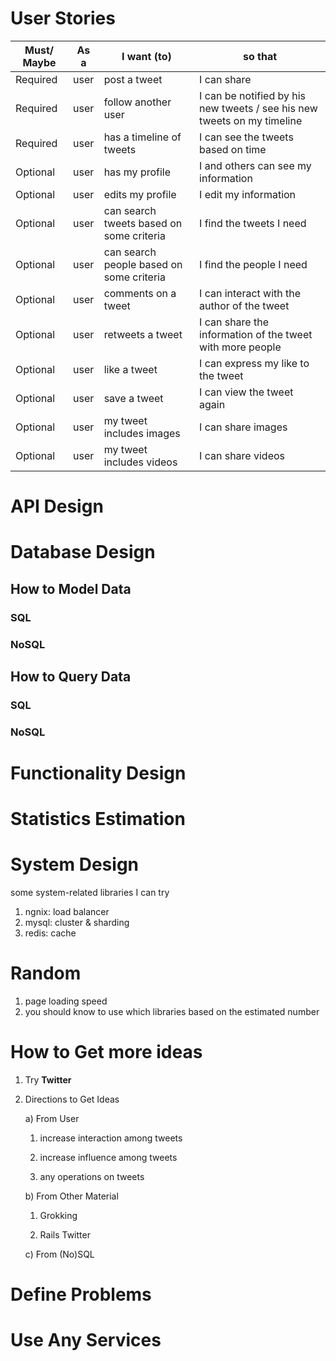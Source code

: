 # User Stories

Must/ Maybe|As a| I want (to) | so that
--- | --- | --- | ---
Required | user | post a tweet | I can share
Required | user | follow another user| I can be notified by his new tweets / see his new tweets on my timeline
Required | user | has a timeline of tweets | I can see the tweets based on time
Optional | user | has my profile| I and others can see my information
Optional | user | edits my profile| I edit my information
Optional | user | can search tweets based on some criteria| I find the tweets I need
Optional | user | can search people based on some criteria| I find the people I need
Optional | user | comments on a tweet | I can interact with the author of the tweet
Optional | user | retweets a tweet | I can share the information of the tweet with more people
Optional | user | like a tweet | I can express my like to the tweet
Optional | user | save a tweet | I can view the tweet again
Optional | user | my tweet includes images | I can share images
Optional | user | my tweet includes videos | I can share videos

# API Design

# Database Design

## How to Model Data

### SQL
### NoSQL

## How to Query Data

### SQL
### NoSQL

# Functionality Design

# Statistics Estimation

# System Design

some system-related libraries I can try

1. ngnix: load balancer
2. mysql: cluster & sharding
3. redis: cache

# Random
1. page loading speed
2. you should know to use which libraries based on the estimated number

# How to Get more ideas

1. Try __Twitter__
2. Directions to Get Ideas

   a) From User
   
      1. increase interaction among tweets
   
      2. increase influence among tweets
   
      3. any operations on tweets
   
   b) From Other Material
   
      1. Grokking
      
      2. Rails Twitter
      
   c) From (No)SQL

# Define Problems

# Use Any Services